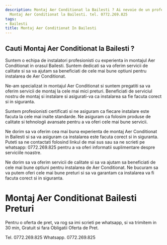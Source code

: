 ```yaml
---
description: Montaj Aer Conditionat la Bailesti ? Ai nevoie de un profesionist in
  Montaj Aer Conditionat la Bailesti. tel. 0772.269.825
tags:
- Bailesti
title: Montaj Aer Conditionat In Bailesti
---
```



## Cauti Montaj Aer Conditionat la Bailesti ?

Suntem o echipa de instalatori profesionisti cu experienta in montajul Aer Conditionat in orasul Bailesti. Suntem dedicati sa va oferim servicii de calitate si sa va ajutam sa beneficiati de cele mai bune optiuni pentru instalarea de Aer Conditionat.

Ne-am specializat in montajul Aer Conditionat si suntem pregatiti sa va oferim servicii de montaj la cele mai mici preturi. Beneficiati de serviciul nostru de montaj si instalare si asigurati-va ca instalarea sa fie facuta corect si in siguranta.

Suntem profesionisti certificati si ne asiguram ca fiecare instalare este facuta la cele mai inalte standarde. Ne asiguram ca folosim produse de calitate si tehnologii avansate pentru a va oferi cele mai bune servicii.

Ne dorim sa va oferim cea mai buna experienta de montaj Aer Conditionat in Bailesti si sa va asiguram ca instalarea este facuta corect si in siguranta. Puteti sa ne contactati folosind linkul de mai sus sau sa ne scrieti pe whatsapp: 0772.269.825 pentru a va oferi informatii suplimentare despre serviciile noastre.

Ne dorim sa va oferim servicii de calitate si sa va ajutam sa beneficiati de cele mai bune optiuni pentru instalarea de Aer Conditionat. Ne bucuram sa va putem oferi cele mai bune preturi si sa va garantam ca instalarea va fi facuta corect si in siguranta.

# Montaj Aer Conditionat Bailesti Preturi
Pentru o oferta de pret, va rog sa imi scrieti pe whatsapp, si va trimitem in 30 min, Gratuit si fara Obligatii Oferta de Pret.

Tel. 0772.269.825
Whatsapp. 0772.269.825